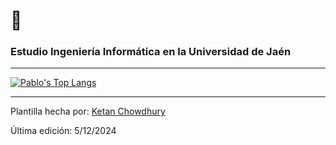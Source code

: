 <h1>👋</h1>
<h3>Estudio Ingeniería Informática en la Universidad de Jaén</h3>

---

[![Pablo's Top Langs](https://github-readme-stats.vercel.app/api/top-langs/?username=pablomorillas02&layout=compact&theme=tokyonight&langs_count=8)](https://github.com/anuraghazra/github-readme-stats)
  
---

Plantilla hecha por: [Ketan Chowdhury](https://github.com/dexprexxtion)

Última edición: 5/12/2024
